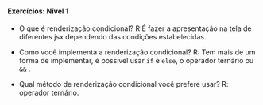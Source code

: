 #### Exercícios: Nível 1

- O que é renderização condicional?
R:É fazer a apresentação na tela de diferentes jsx dependendo das condições estabelecidas.

- Como você implementa a renderização condicional?
R: Tem mais de um forma de implementar, é possível usar ```if``` e ```else```, o operador ternário ou ```&&``` .

- Qual método de renderização condicional você prefere usar?
R: operador ternário.
